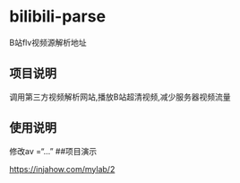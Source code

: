 # bilibili-parse
B站flv视频源解析地址

## 项目说明
调用第三方视频解析网站,播放B站超清视频,减少服务器视频流量
## 使用说明

修改av =“...”
##项目演示  

https://injahow.com/mylab/2
